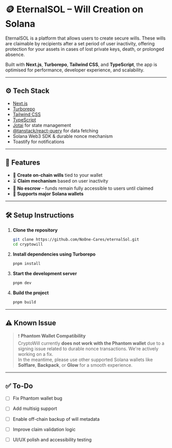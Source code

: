 # 🪙 EternalSOL –  Will Creation on Solana

EternalSOL is a platform that allows users to create secure wills. These wills are claimable by recipients after a set period of user inactivity, offering protection for your assets in cases of lost private keys, death, or prolonged absence.

Built with **Next.js**, **Turborepo**, **Tailwind CSS**, and **TypeScript**, the app is optimised for performance, developer experience, and scalability.

---

## ⚙️ Tech Stack

- [Next.js](https://nextjs.org/)
- [Turborepo](https://turbo.build/)
- [Tailwind CSS](https://tailwindcss.com/)
- [TypeScript](https://www.typescriptlang.org/)
- [Jotai](https://jotai.org/) for state management
- [@tanstack/react-query](https://tanstack.com/query) for data fetching
- Solana Web3 SDK & durable nonce mechanism
- Toastify for notifications

---

## 🚀 Features

- 🔐 **Create on-chain wills** tied to your wallet
- ⏳ **Claim mechanism** based on user inactivity
- 🧠 **No escrow** – funds remain fully accessible to users until claimed
- 💼 **Supports major Solana wallets**

---

## 🛠️ Setup Instructions

1. **Clone the repository**
   ```bash
   git clone https://github.com/NoOne-Cares/eternalSol.git
   cd cryptowill
   ```

2. **Install dependencies using Turborepo**
   ```bash
   pnpm install
   ```

3. **Start the development server**
   ```bash
   pnpm dev
   ```

4. **Build the project**
   ```bash
   pnpm build
   ```

---

## ⚠️ Known Issue

> ❗ **Phantom Wallet Compatibility**  
CryptoWill currently **does not work with the Phantom wallet** due to a signing issue related to durable nonce transactions. We're actively working on a fix.  
In the meantime, please use other supported Solana wallets like **Solflare**, **Backpack**, or **Glow** for a smooth experience.

---


## ✅ To-Do

- [ ] Fix Phantom wallet bug
- [ ] Add multisig support
- [ ] Enable off-chain backup of will metadata
- [ ] Improve claim validation logic
- [ ] UI/UX polish and accessibility testing


